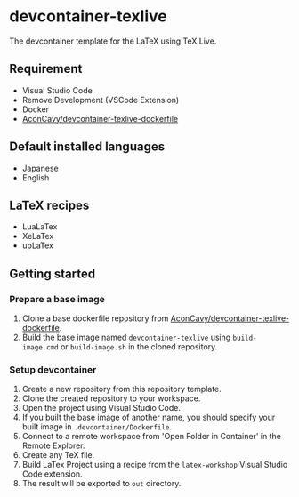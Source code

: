 # devcontainer-texlive

The devcontainer template for the LaTeX using TeX Live.

## Requirement

- Visual Studio Code
- Remove Development (VSCode Extension)
- Docker
- [AconCavy/devcontainer-texlive-dockerfile](https://github.com/AconCavy/devcontainer-texlive-dockerfile)

## Default installed languages

- Japanese
- English

## LaTeX recipes

- LuaLaTex
- XeLaTex
- upLaTex

## Getting started

### Prepare a base image

1. Clone a base dockerfile repository from [AconCavy/devcontainer-texlive-dockerfile](https://github.com/AconCavy/devcontainer-texlive-dockerfile).
1. Build the base image named `devcontainer-texlive` using `build-image.cmd` or `build-image.sh` in the cloned repository.

### Setup devcontainer

1. Create a new repository from this repository template.
1. Clone the created repository to your workspace.
1. Open the project using Visual Studio Code.
1. If you built the base image of another name, you should specify your built image in `.devcontainer/Dockerfile`.
1. Connect to a remote workspace from 'Open Folder in Container' in the Remote Explorer.
1. Create any TeX file.
1. Build LaTex Project using a recipe from the `latex-workshop` Visual Studio Code extension.
1. The result will be exported to `out` directory.
